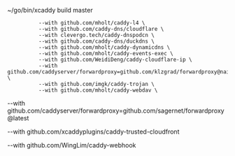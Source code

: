 ~/go/bin/xcaddy build master
```
          --with github.com/mholt/caddy-l4 \
          --with github.com/caddy-dns/cloudflare \
          --with clevergo.tech/caddy-dnspodcn \
          --with github.com/caddy-dns/duckdns \
          --with github.com/mholt/caddy-dynamicdns \
          --with github.com/mholt/caddy-events-exec \
          --with github.com/WeidiDeng/caddy-cloudflare-ip \
          --with github.com/caddyserver/forwardproxy=github.com/klzgrad/forwardproxy@naive \
          --with github.com/imgk/caddy-trojan \
          --with github.com/mholt/caddy-webdav \
```
--with github.com/caddyserver/forwardproxy=github.com/sagernet/forwardproxy@latest

--with github.com/xcaddyplugins/caddy-trusted-cloudfront

--with github.com/WingLim/caddy-webhook
